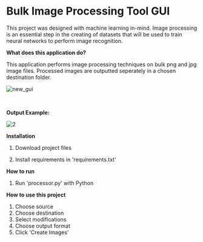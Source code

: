 # Bulk Image Processing Tool GUI

This project was designed with machine learning in-mind. Image processing is an essential step in the creating of datasets that will be used to train neural networks to perform image recognition.

**What does this application do?**

This application performs image processing techniques on bulk png and jpg image files. Processed images are outputted seperately in a chosen destination folder.

![new_gui](https://user-images.githubusercontent.com/50201165/147389122-52571873-297b-4247-8402-e9396529965a.png)

<br>

**Output Example:**

![2](https://user-images.githubusercontent.com/50201165/147389252-66ea881d-445c-4c59-bbde-39598ff84b41.png)







**Installation**

1. Download project files

2. Install requirements in 'requirements.txt'

**How to run**

1. Run 'processor.py' with Python

**How to use this project**

1. Choose source
2. Choose destination
3. Select modifications
4. Choose output format
5. Click 'Create Images'
